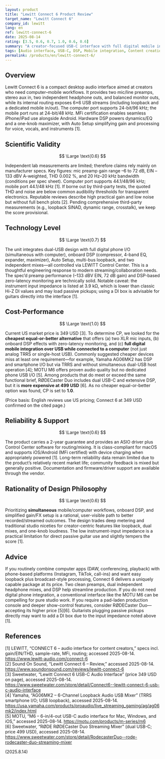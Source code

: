 ```yaml
---
layout: product
title: "Lewitt Connect 6 Product Review"
target_name: "Lewitt Connect 6"
company_id: lewitt
lang: en
ref: lewitt-connect-6
date: 2025-08-14
rating: [3.5, 0.6, 0.7, 1.0, 0.6, 0.6]
summary: "A creator-focused USB-C interface with full digital mobile integration, onboard DSP, and flexible routing/mix features—uniquely capable at its price."
tags: [Audio interface, USB-C, DSP, Mobile integration, Content creation]
permalink: /products/en/lewitt-connect-6/
---
```


## Overview

Lewitt Connect 6 is a compact desktop audio interface aimed at creators who need computer–mobile workflows. It provides two mic/line preamps, stereo aux in, two independent headphone outs, and balanced monitor outs, while its internal routing exposes 6×6 USB streams (including loopback and a dedicated mobile in/out). The computer port supports 24-bit/96 kHz; the mobile port runs at 24-bit/48 kHz. MFi certification enables seamless iPhone/iPad use alongside Android. Hardware DSP powers dynamics/EQ and a one-knob maximizer, with Auto Setup simplifying gain and processing for voice, vocals, and instruments [1].

## Scientific Validity

$$ \Large \text{0.6} $$

Independent lab measurements are limited; therefore claims rely mainly on manufacturer specs. Key figures: mic preamp gain range –6 to 72 dB, EIN –133 dBV A-weighted, THD 0.002 %, and 20 Hz–20 kHz bandwidth (conditions per spec sheet). Computer port supports 44.1/48/96 kHz; mobile port 44.1/48 kHz [1]. If borne out by third-party tests, the quoted THD and noise are below common audibility thresholds for transparent electronics. Reputable reviews describe high practical gain and low noise but without full bench plots [2]. Pending comprehensive third-party measurements (e.g., loopback SINAD, dynamic range, crosstalk), we keep the score provisional.

## Technology Level

$$ \Large \text{0.7} $$

The unit integrates dual-USB design with full digital phone I/O (simultaneous with computer), onboard DSP (compressor, 4-band EQ, expander, maximizer), Auto Setup, multi-bus loopback, and two independent mixes—all controlled via LEWITT Control Center. This is a thoughtful engineering response to modern streaming/collaboration needs. The spec’d preamp performance (–133 dBV EIN, 72 dB gain) and DSP-based zero-latency monitoring are technically solid. Notable caveat: the instrument input impedance is listed at 3.9 kΩ, which is lower than classic Hi-Z DI values and may load passive pickups; using a DI box is advisable for guitars directly into the interface [1].

## Cost-Performance

$$ \Large \text{1.0} $$

Current US market price is 349 USD [3]. To determine CP, we looked for the **cheapest equal-or-better alternative** that offers (a) two XLR mic inputs, (b) onboard DSP effects with zero-latency monitoring, and (c) **full digital mobile integration over USB while connected to a computer** (not just analog TRRS or single-host USB). Commonly suggested cheaper devices miss at least one requirement—for example, Yamaha AG06MK2 has DSP and smartphone I/O but via TRRS and without simultaneous dual-USB host operation [4]; MOTU M6 offers proven audio quality but no dedicated phone USB I/O [5]. Among products that do meet or exceed the same functional brief, RØDECaster Duo includes dual USB-C and extensive DSP, but it is **more expensive at 499 USD** [6]. As no cheaper equal-or-better option was found, CP is set to **1.0**.

(Price basis: English reviews use US pricing; Connect 6 at 349 USD confirmed on the cited page.)

## Reliability & Support

$$ \Large \text{0.6} $$

The product carries a 2-year guarantee and provides an ASIO driver plus Control Center software for routing/mixing. It is class-compliant for macOS and supports iOS/Android (MFi certified) with device charging when appropriately powered [1]. Long-term reliability data remain limited due to the product’s relatively recent market life; community feedback is mixed but generally positive. Documentation and firmware/driver support are available through the vendor.

## Rationality of Design Philosophy

$$ \Large \text{0.6} $$

Prioritizing **simultaneous** mobile/computer workflows, onboard DSP, and simplified gain/FX setup is a rational, user-visible path to better recorded/streamed outcomes. The design trades deep metering and traditional studio niceties for creator-centric features like loopback, dual mixes, and one-knob loudness. The low instrument-input impedance is a practical limitation for direct passive guitar use and slightly tempers the score [1].

## Advice

If you routinely combine computer apps (DAW, conferencing, playback) with phone-based platforms (Instagram, TikTok, call-ins) and want easy loopback plus broadcast-style processing, Connect 6 delivers a uniquely capable package at its price. Two clean preamps, dual independent headphone mixes, and DSP help streamline production. If you do not need digital phone integration, a conventional interface like the MOTU M6 can be compelling for pure studio work. If you require a pad-laden production console and deeper show-control features, consider RØDECaster Duo—accepting its higher price [5][6]. Guitarists plugging passive pickups directly may want to add a DI box due to the input impedance noted above [1].

## References

[1] LEWITT, “CONNECT 6 – audio interface for content creators,” specs incl. gain/EIN/THD, sample-rate, MFi, routing; accessed 2025-08-14. https://www.lewitt-audio.com/connect-6  
[2] Sound On Sound, “Lewitt Connect 6 – Review,” accessed 2025-08-14. https://www.soundonsound.com/reviews/lewitt-connect-6  
[3] Sweetwater, “Lewitt Connect 6 USB-C Audio Interface” (price 349 USD on page), accessed 2025-08-14. https://www.sweetwater.com/store/detail/Connect6--lewitt-connect-6-usb-c-audio-interface  
[4] Yamaha, “AG06MK2 – 6-Channel Loopback Audio USB Mixer” (TRRS smartphone I/O; USB loopback), accessed 2025-08-14. https://usa.yamaha.com/products/proaudio/live_streaming_gaming/ag/ag06mk2/index.html  
[5] MOTU, “M6 – 6-in/4-out USB-C audio interface for Mac, Windows, and iOS,” accessed 2025-08-14. https://motu.com/products/m-series/m6  
[6] Sweetwater, “RØDE RØDECaster Duo Streaming Mixer” (dual USB-C; price 499 USD), accessed 2025-08-14. https://www.sweetwater.com/store/detail/RodecasterDuo--rode-rodecaster-duo-streaming-mixer

(2025.8.14)


